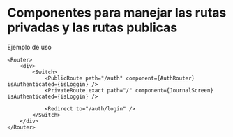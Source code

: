 # Componentes para manejar las rutas privadas y las rutas publicas

Ejemplo de uso 

```
<Router>
    <div>
        <Switch>
            <PublicRoute path="/auth" component={AuthRouter} isAuthenticated={isLoggin} />
            <PrivateRoute exact path="/" component={JournalScreen} isAuthenticated={isLoggin} />

            <Redirect to="/auth/login" />
        </Switch>
    </div>
</Router>
```